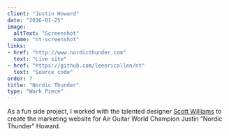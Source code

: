 ```yaml
---
client: "Justin Howard"
date: "2016-01-25"
image:
  altText: "Screenshot"
  name: "nt-screenshot"
links:
- href: "http://www.nordicthunder.com"
  text: "Live site"
- href: "https://github.com/leeericallen/nt"
  text: "Source code"
order: 7
title: "Nordic Thunder"
type: "Work Piece"
---
```


As a fun side project, I worked with the talented designer [Scott Williams](http://scottwilliamsdesign.com) to create the marketing website for Air Guitar World Champion Justin “Nordic Thunder” Howard.
